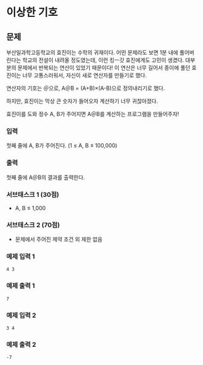 # 이상한 기호

## 문제

부산일과학고등학교의 효진이는 수학의 귀재이다. 어떤 문제라도 보면 1분 내에 풀어버린다는 학교의 전설이 내려올 정도였는데, 이런 킹ㅡ갓 효진에게도 고민이 생겼다. 대부분의 문제에서 반복되는 연산이 있었기 때문이다! 이 연산은 너무 길어서 종이에 풀던 효진이는 너무 고통스러워서, 자신이 새로 연산자를 만들기로 했다.

연산자의 기호는 ＠으로, A＠B = (A+B)×(A-B)으로 정의내리기로 했다.

하지만, 효진이는 막상 큰 숫자가 들어오자 계산하기 너무 귀찮아졌다.

효진이를 도와 정수 A, B가 주어지면 A＠B를 계산하는 프로그램을 만들어주자!

### 입력

첫째 줄에 A, B가 주어진다. (1 ≤ A, B ≤ 100,000)

### 출력

첫째 줄에 A＠B의 결과를 출력한다.

### 서브태스크 1 (30점)

- A, B ≤ 1,000

### 서브태스크 2 (70점)

- 문제에서 주어진 제약 조건 외 제한 없음

### 예제 입력 1

```
4 3
```

### 예제 출력 1

```
7
```

### 예제 입력 2

```
3 4
```

### 예제 출력 2

```
-7
```
